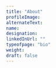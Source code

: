 ```yaml
---
title: "About"
profileImage: 
alternateText: 
name: 
designation:  
linkedInUrl: "" 
typeofpage: "bio"
weight: 
draft: false
---
```

